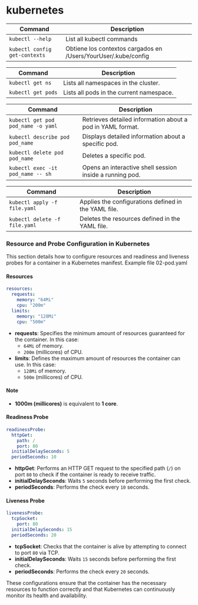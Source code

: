# kubernetes

| Command                                      | Description                                                       |
|----------------------------------------------|-------------------------------------------------------------------|
| `kubectl --help`                             | List all kubectl commands                                         |
| `kubectl config get-contexts`                | Obtiene los contextos cargados en /Users/YourUser/.kube/config    |


| Command                                      | Description                                                       |
|----------------------------------------------|-------------------------------------------------------------------|
| `kubectl get ns`                             | Lists all namespaces in the cluster.                              |
| `kubectl get pods`                           | Lists all pods in the current namespace.                          |


| Command                                      | Description                                                       |
|----------------------------------------------|-------------------------------------------------------------------|
| `kubectl get pod pod_name -o yaml`           | Retrieves detailed information about a pod in YAML format.        |
| `kubectl describe pod pod_name`              | Displays detailed information about a specific pod.               |
| `kubectl delete pod pod_name`                | Deletes a specific pod.                                           |
| `kubectl exec -it pod_name -- sh`            | Opens an interactive shell session inside a running pod.          |


| Command                                      | Description                                                       |
|----------------------------------------------|-------------------------------------------------------------------|
| `kubectl apply -f file.yaml`                 | Applies the configurations defined in the YAML file.              |
| `kubectl delete -f file.yaml`                | Deletes the resources defined in the YAML file.                   |



### Resource and Probe Configuration in Kubernetes

This section details how to configure resources and readiness and liveness probes for a container in a Kubernetes manifest. Example file 02-pod.yaml

#### Resources

```yaml
resources:
  requests:
    memory: "64Mi"
    cpu: "200m"
  limits:
    memory: "128Mi"
    cpu: "500m"
```

- **requests**: Specifies the minimum amount of resources guaranteed for the container. In this case:
  - `64Mi` of memory.
  - `200m` (millicores) of CPU.
- **limits**: Defines the maximum amount of resources the container can use. In this case:
  - `128Mi` of memory.
  - `500m` (millicores) of CPU.

#### Note

- **1000m (millicores)** is equivalent to **1 core**.

#### Readiness Probe

```yaml
readinessProbe:
  httpGet:
    path: /
    port: 80
  initialDelaySeconds: 5
  periodSeconds: 10
```

- **httpGet**: Performs an HTTP GET request to the specified path (`/`) on port `80` to check if the container is ready to receive traffic.
- **initialDelaySeconds**: Waits `5` seconds before performing the first check.
- **periodSeconds**: Performs the check every `10` seconds.

#### Liveness Probe

```yaml
livenessProbe:
  tcpSocket:
    port: 80
  initialDelaySeconds: 15
  periodSeconds: 20
```

- **tcpSocket**: Checks that the container is alive by attempting to connect to port `80` via TCP.
- **initialDelaySeconds**: Waits `15` seconds before performing the first check.
- **periodSeconds**: Performs the check every `20` seconds.

These configurations ensure that the container has the necessary resources to function correctly and that Kubernetes can continuously monitor its health and availability.



